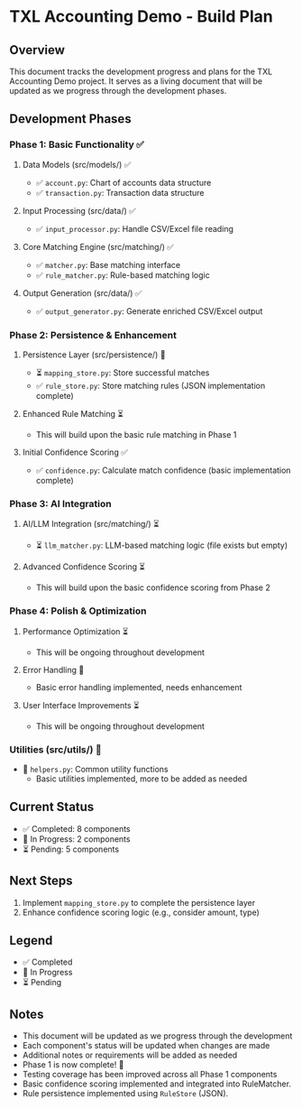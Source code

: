 # TXL Accounting Demo - Build Plan

## Overview
This document tracks the development progress and plans for the TXL Accounting Demo project. It serves as a living document that will be updated as we progress through the development phases.

## Development Phases

### Phase 1: Basic Functionality ✅
1. Data Models (src/models/) ✅
   - ✅ `account.py`: Chart of accounts data structure
   - ✅ `transaction.py`: Transaction data structure

2. Input Processing (src/data/) ✅
   - ✅ `input_processor.py`: Handle CSV/Excel file reading

3. Core Matching Engine (src/matching/) ✅
   - ✅ `matcher.py`: Base matching interface
   - ✅ `rule_matcher.py`: Rule-based matching logic

4. Output Generation (src/data/) ✅
   - ✅ `output_generator.py`: Generate enriched CSV/Excel output

### Phase 2: Persistence & Enhancement
1. Persistence Layer (src/persistence/) 🔄
   - ⏳ `mapping_store.py`: Store successful matches
   - ✅ `rule_store.py`: Store matching rules (JSON implementation complete)

2. Enhanced Rule Matching ⏳
   - This will build upon the basic rule matching in Phase 1

3. Initial Confidence Scoring ✅
   - ✅ `confidence.py`: Calculate match confidence (basic implementation complete)

### Phase 3: AI Integration
1. AI/LLM Integration (src/matching/) ⏳
   - ⏳ `llm_matcher.py`: LLM-based matching logic (file exists but empty)

2. Advanced Confidence Scoring ⏳
   - This will build upon the basic confidence scoring from Phase 2

### Phase 4: Polish & Optimization
1. Performance Optimization ⏳
   - This will be ongoing throughout development

2. Error Handling 🔄
   - Basic error handling implemented, needs enhancement

3. User Interface Improvements ⏳
   - This will be ongoing throughout development

### Utilities (src/utils/) 🔄
- 🔄 `helpers.py`: Common utility functions
  - Basic utilities implemented, more to be added as needed

## Current Status
- ✅ Completed: 8 components
- 🔄 In Progress: 2 components
- ⏳ Pending: 5 components

## Next Steps
1. Implement `mapping_store.py` to complete the persistence layer
2. Enhance confidence scoring logic (e.g., consider amount, type)

## Legend
- ✅ Completed
- 🔄 In Progress
- ⏳ Pending

## Notes
- This document will be updated as we progress through the development
- Each component's status will be updated when changes are made
- Additional notes or requirements will be added as needed
- Phase 1 is now complete! 🎉
- Testing coverage has been improved across all Phase 1 components
- Basic confidence scoring implemented and integrated into RuleMatcher.
- Rule persistence implemented using `RuleStore` (JSON). 